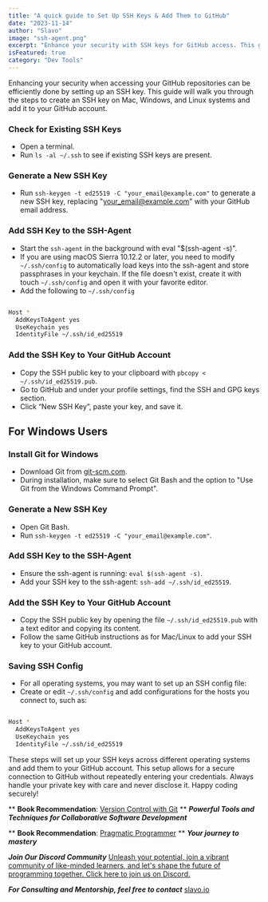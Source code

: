 ```yaml
---
title: "A quick guide to Set Up SSH Keys & Add Them to GitHub"
date: "2023-11-14"
author: "Slavo"
image: "ssh-agent.png"
excerpt: "Enhance your security with SSH keys for GitHub access. This guide covers SSH key setup for Mac, Windows, and Linux users."
isFeatured: true
category: "Dev Tools"
---
```


Enhancing your security when accessing your GitHub repositories can be efficiently done by setting up an SSH key. This guide will walk you through the steps to create an SSH key on Mac, Windows, and Linux systems and add it to your GitHub account.

### Check for Existing SSH Keys

- Open a terminal.
- Run `ls -al ~/.ssh` to see if existing SSH keys are present.

### Generate a New SSH Key

- Run `ssh-keygen -t ed25519 -C "your_email@example.com"` to generate a new SSH key, replacing "<your_email@example.com>" with your GitHub email address.

### Add SSH Key to the SSH-Agent

- Start the `ssh-agent` in the background with eval "$(ssh-agent -s)".
- If you are using macOS Sierra 10.12.2 or later, you need to modify `~/.ssh/config` to automatically load keys into the ssh-agent and store passphrases in your keychain. If the file doesn't exist, create it with touch `~/.ssh/config` and open it with your favorite editor.
- Add the following to `~/.ssh/config`

```bash

Host *
  AddKeysToAgent yes
  UseKeychain yes
  IdentityFile ~/.ssh/id_ed25519

```

### Add the SSH Key to Your GitHub Account

- Copy the SSH public key to your clipboard with `pbcopy < ~/.ssh/id_ed25519.pub`.
- Go to GitHub and under your profile settings, find the SSH and GPG keys section.
- Click “New SSH Key”, paste your key, and save it.

## For Windows Users

### Install Git for Windows

- Download Git from [git-scm.com](git-scm.com).
- During installation, make sure to select Git Bash and the option to "Use Git from the Windows Command Prompt".

### **Generate a New SSH Key**

- Open Git Bash.
- Run `ssh-keygen -t ed25519 -C "your_email@example.com"`.

### **Add SSH Key to the SSH-Agent**

- Ensure the ssh-agent is running: `eval $(ssh-agent -s)`.
- Add your SSH key to the ssh-agent: `ssh-add ~/.ssh/id_ed25519`.

### **Add the SSH Key to Your GitHub Account**

- Copy the SSH public key by opening the file `~/.ssh/id_ed25519.pub` with a text editor and copying its content.
- Follow the same GitHub instructions as for Mac/Linux to add your SSH key to your GitHub account.

### Saving SSH Config

- For all operating systems, you may want to set up an SSH config file:
- Create or edit `~/.ssh/config` and add configurations for the hosts you connect to, such as:

```bash

Host *
  AddKeysToAgent yes
  UseKeychain yes
  IdentityFile ~/.ssh/id_ed25519

```

These steps will set up your SSH keys across different operating systems and add them to your GitHub account. This setup allows for a secure connection to GitHub without repeatedly entering your credentials. Always handle your private key with care and never disclose it. Happy coding securely!

\*\* **Book Recommendation**: [Version Control with Git](https://amzn.to/46xioqF)
\*\* **_Powerful Tools and Techniques for Collaborative Software Development_**

\*\* **Book Recommendation**: [Pragmatic Programmer](https://amzn.to/43h37XQ)
\*\* **_Your journey to mastery_**

**_Join Our Discord Community_** [Unleash your potential, join a vibrant community of like-minded learners, and let's shape the future of programming together. Click here to join us on Discord.](https://discord.gg/aN9Pgzz2)

**_For Consulting and Mentorship, feel free to contact_** [slavo.io](/contact)
